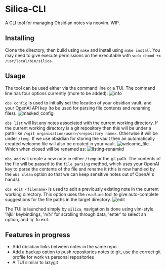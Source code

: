 # Silica-CLI


A CLI tool for managing Obsidian notes via neovim. WIP.

## Installing
Clone the directory, then build using 
`make` 
and install using 
`make install`
You may need to give execute permissions on
the executable with `sudo chmod +x /usr/local/bin/silica`.

## Usage
The tool can be used either via the command line or a TUI. The command line has four options currently (more to be added):
![info](static/info.png)

`obs config` is used to initially set the location of your obsidian vault, and your OpenAI API key (to be used for parsing file contents and renaming files).
![masked_config](static/masked-config.png)

`obs list` will list any notes associated with the current working directory. If the current working directory is a git repository then this will be under a path like `/<git organisation/user>/<repository name>`. Otherwise it will be under `/temp`. If we use obsidian for storing the vault then an automatically created welcome file will also be created in your vault. 
![welcome_file](static/welcome_file.png)
Which when closed will be renamed as:
![listing-renamkd](static/listing-renamed.png)

`obs add` will create a new note in either `/temp` or the git path. The contents of the file will be passed to the `file_parsing` method, which uses your OpenAI key to parse the contents of the file and rename it (this is now handled by the `obs clean` option so that we can keep sensitive notes out of OpenAI's hands).

`obs edit <filename>` is used to edit a previously existing note in the current working directory. This option uses the `readline` tool to give auto-complete suggestions for the file paths in the target directory.
![edit](static/edit.png)

The TUI is launched simply by `silica`, navigation is done using vim-style 'hjkl' keybindings, 'n/N' for scrolling through data, 'enter' to select an option, and 'q' to exit.

## Features in progress
 - Add obsidian links between notes in the same repo
 - Add a backup option to push repositories notes to git, use the correct git profile for work vs personal repositories 
 - A TUI similar to lazygit

